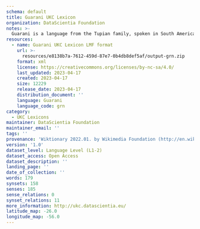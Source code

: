 ```yaml
---
schema: default
title: Guarani UKC Lexicon
organization: DataScientia Foundation
notes: >-
  Guarani is a language from the Tupian family, spoken in South America. The UKC Lexicon of Guarani is represented as a lexico-semantic network. It consists of words, word senses, synsets, as well as sense-level and synset-level relationships.
resources:
  - name: Guarani UKC Lexicon LMF format
    url: >-
      resources/e8138b7a-7612-459d-87e7-0b4db8def5af/output-grn.zip
    format: xml
    license: https://creativecommons.org/licenses/by-nc-sa/4.0/
    last_updated: 2023-04-17
    created: 2023-04-17
    size: 12229
    release_date: 2023-04-17
    distribution_document: ''
    language: Guarani
    language_code: grn
category:
  - UKC Lexicons
maintainer: DataScientia Foundation
maintainer_email: ''
tags: ''
provenance: 'Wiktionary 2022.01. by Wikimedia Foundation (http://en.wiktionary.org); CogNet 2.1 by Khuyagbaatar Batsuren, National University of Mongolia (http://cognet.ukc.disi.unitn.it); Princeton WordNet 2.1 by Princeton University (https://wordnet.princeton.edu)'
version: '1.0'
dataset_level: Language Level (L1-2)
dataset_access: Open Access
dataset_description: ''
landing_page: ''
date_of_collection: ''
words: 179
synsets: 158
senses: 185
sense_relations: 0
synset_relations: 11
more_information: http://ukc.datascientia.eu/
latitude_map: -26.0
longitude_map: -56.0
---
```

